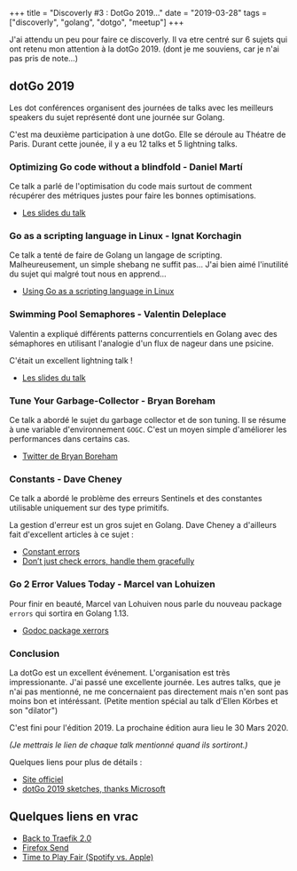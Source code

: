 +++
title = "Discoverly #3 : DotGo 2019..."
date = "2019-03-28"
tags = ["discoverly", "golang", "dotgo", "meetup"]
+++

J'ai attendu un peu pour faire ce discoverly. Il va etre centré sur 6 sujets qui ont retenu mon attention
à la dotGo 2019. (dont je me souviens, car je n'ai pas pris de note...)

## dotGo 2019

Les dot conférences organisent des journées de talks avec les meilleurs speakers du sujet représenté dont
une journée sur Golang.

C'est ma deuxième participation à une dotGo. Elle se déroule au Théatre de Paris.
Durant cette jounée, il y a eu 12 talks et 5 lightning talks.

### Optimizing Go code without a blindfold - Daniel Martí

Ce talk a parlé de l'optimisation du code mais surtout de comment récupérer des métriques justes pour faire les bonnes
optimisations.

- [Les slides du talk](https://docs.google.com/presentation/d/1cUVp8OuzOW4lzClsiptgacW7nSFkcgvhLRVAOgVPpYg/edit#slide=id.g54b9fd6434_0_52)

### Go as a scripting language in Linux - Ignat Korchagin

Ce talk a tenté de faire de Golang un langage de scripting. Malheureusement, un simple shebang ne suffit pas...
J'ai bien aimé l'inutilité du sujet qui malgré tout nous en apprend...

- [Using Go as a scripting language in Linux](https://blog.cloudflare.com/using-go-as-a-scripting-language-in-linux/)

### Swimming Pool Semaphores - Valentin Deleplace

Valentin a expliqué différents patterns concurrentiels en Golang avec des sémaphores en utilisant
l'analogie d'un flux de nageur dans une psicine.

C'était un excellent lightning talk !

- [Les slides du talk](http://35.224.214.137:5050)

### Tune Your Garbage-Collector - Bryan Boreham

Ce talk a abordé le sujet du garbage collector et de son tuning. Il se résume à une variable d'environnement
`GOGC`. C'est un moyen simple d'améliorer les performances dans certains cas.

- [Twitter de Bryan Boreham](https://twitter.com/bboreham)

### Constants - Dave Cheney

Ce talk a abordé le problème des erreurs Sentinels et des constantes utilisable uniquement sur des type primitifs.

La gestion d'erreur est un gros sujet en Golang. Dave Cheney a d'ailleurs fait d'excellent articles à ce sujet :

- [Constant errors](https://dave.cheney.net/2016/04/07/constant-errors)
- [Don’t just check errors, handle them gracefully](https://dave.cheney.net/2016/04/27/dont-just-check-errors-handle-them-gracefully)

### Go 2 Error Values Today - Marcel van Lohuizen

Pour finir en beauté, Marcel van Lohuiven nous parle du nouveau package `errors` qui sortira en Golang 1.13.

- [Godoc package xerrors](https://godoc.org/golang.org/x/xerrors)

### Conclusion

La dotGo est un excellent événement. L'organisation est très impressionante. J'ai passé une excellente journée.
Les autres talks, que je n'ai pas mentionné, ne me concernaient pas directement mais n'en sont pas moins bon et intéréssant.
(Petite mention spécial au talk d'Ellen Körbes et son "dilator")

C'est fini pour l'édition 2019. La prochaine édition aura lieu le 30 Mars 2020.

*(Je mettrais le lien de chaque talk mentionné quand ils sortiront.)*

Quelques liens pour plus de détails :

- [Site officiel](https://www.dotgo.eu)
- [dotGo 2019 sketches, thanks Microsoft](https://www.flickr.com/photos/97226415@N08/sets/72157707845492994/)

## Quelques liens en vrac

- [Back to Traefik 2.0](https://blog.containo.us/back-to-traefik-2-0-2f9aa17be305)
- [Firefox Send](https://send.firefox.com/)
- [Time to Play Fair (Spotify vs. Apple)](https://www.timetoplayfair.com/timeline/)
